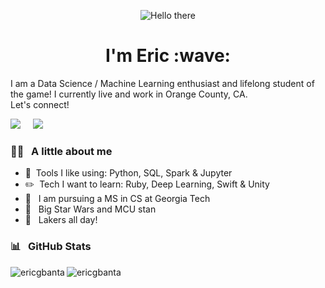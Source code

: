 <p align="center">
  <img src="https://media.giphy.com/media/3ornk57KwDXf81rjWM/giphy.gif" alt="Hello there" />
  <h1 align="center">I'm Eric :wave:</h1>
</p>

I am a Data Science / Machine Learning enthusiast and lifelong student of the game! I currently live and work in Orange County, CA. <br> Let's connect!

<a href="https://www.linkedin.com/in/ericgbanta"><img src="https://img.shields.io/badge/linkedin-%230077B5.svg?&style=for-the-badge&logo=linkedin&logoColor=white" /></a>&nbsp;&nbsp;&nbsp;&nbsp;
<a href="mailto:ericgbanta@gmail.com"><img src="https://img.shields.io/badge/gmail-%23D14836.svg?&style=for-the-badge&logo=gmail&logoColor=white" /></a>&nbsp;&nbsp;&nbsp;&nbsp;

### :raising_hand_man:&nbsp;&nbsp; A little about me
- :toolbox:&nbsp;&nbsp;Tools I like using: Python, SQL, Spark & Jupyter
- :pencil2:&nbsp;&nbsp;Tech I want to learn: Ruby, Deep Learning, Swift & Unity
- :open_book:&nbsp;&nbsp; I am pursuing a MS in CS at Georgia Tech
- :movie_camera:&nbsp;&nbsp; Big Star Wars and MCU stan
- :basketball:&nbsp;&nbsp; Lakers all day!

### :bar_chart:&nbsp;&nbsp;	GitHub Stats
<p align="left"><img align="left" src="https://github-readme-stats.vercel.app/api/top-langs?username=ericgbanta&show_icons=true&locale=en&layout=compact&theme=radical" alt="ericgbanta" /></p>
<p><img align="center" src="https://github-readme-streak-stats.herokuapp.com/?user=ericgbanta&theme=radical" alt="ericgbanta" /></p>

<!---
ericgbanta/ericgbanta is a ✨ special ✨ repository because its `README.md` (this file) appears on your GitHub profile.
You can click the Preview link to take a look at your changes.
--->
